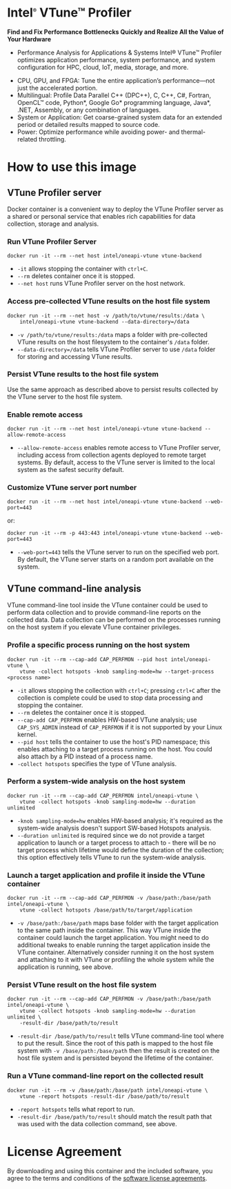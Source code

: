 # Intel<sup><font size=2>®</font></sup> VTune™ Profiler

**Find and Fix Performance Bottlenecks Quickly and Realize All the Value of Your Hardware**

* Performance Analysis for Applications & Systems
Intel® VTune™ Profiler optimizes application performance, system performance, and system configuration for HPC, cloud, IoT, media, storage, and more.

- CPU, GPU, and FPGA: Tune the entire application’s performance―not just the accelerated portion. 
- Multilingual: Profile Data Parallel C++ (DPC++), C, C++, C#, Fortran, OpenCL™ code, Python*, Google Go* programming language, Java*, .NET, Assembly, or any combination of languages.
- System or Application: Get coarse-grained system data for an extended period or detailed results mapped to source code.
- Power: Optimize performance while avoiding power- and thermal-related throttling. 

# How to use this image

## VTune Profiler server

Docker container is a convenient way to deploy the VTune Profiler server as a shared or personal
service that enables rich capabilities for data collection, storage and analysis.

### Run VTune Profiler Server
```shell
docker run -it --rm --net host intel/oneapi-vtune vtune-backend
```
* `-it` allows stopping the container with `ctrl+C`.
* `--rm` deletes container once it is stopped.
* `--net host` runs VTune Profiler server on the host network.

### Access pre-collected VTune results on the host file system
```shell
docker run -it --rm --net host -v /path/to/vtune/results:/data \
    intel/oneapi-vtune vtune-backend --data-directory=/data
```
* `-v /path/to/vtune/results:/data` maps a folder with pre-collected VTune results on the host
  filesystem to the container's `/data` folder.
* `--data-directory=/data` tells VTune Profiler server to use `/data` folder for storing and
  accessing VTune results.

### Persist VTune results to the host file system
Use the same approach as described above to persist results collected by the VTune server to the
host file system.

### Enable remote access
```shell
docker run -it --rm --net host intel/oneapi-vtune vtune-backend --allow-remote-access
```
* `--allow-remote-access` enables remote access to VTune Profiler server, including access from
  collection agents deployed to remote target systems. By default, access to the VTune server is
  limited to the local system as the safest security default.

### Customize VTune server port number
```shell
docker run -it --rm --net host intel/oneapi-vtune vtune-backend --web-port=443
```
or:
```shell
docker run -it --rm -p 443:443 intel/oneapi-vtune vtune-backend --web-port=443
```
* `--web-port=443` tells the VTune server to run on the specified web port. By default, the
  VTune server starts on a random port available on the system.

## VTune command-line analysis

VTune command-line tool inside the VTune container could be used to perform data collection and
to provide command-line reports on the collected data. Data collection can be performed on the
processes running on the host system if you elevate VTune container privileges.

### Profile a specific process running on the host system
```shell
docker run -it --rm --cap-add CAP_PERFMON --pid host intel/oneapi-vtune \
    vtune -collect hotspots -knob sampling-mode=hw --target-process <process name>
```
* `-it` allows stopping the collection with `ctrl+C`; pressing `ctrl+C` after the collection is
  complete could be used to stop data processing and stopping the container.
* `--rm` deletes the container once it is stopped.
* `--cap-add CAP_PERFMON` enables HW-based VTune analysis; use `CAP_SYS_ADMIN` instead of
  `CAP_PERFMON` if it is not supported by your Linux kernel.
* `--pid host` tells the container to use the host's PID namespace; this enables attaching to a
  target process running on the host. You could also attach by a PID instead of a process name.
* `-collect hotspots` specifies the type of VTune analysis.

### Perform a system-wide analysis on the host system
```shell
docker run -it --rm --cap-add CAP_PERFMON intel/oneapi-vtune \
    vtune -collect hotspots -knob sampling-mode=hw --duration unlimited
```
* `-knob sampling-mode=hw` enables HW-based analysis; it's required as the system-wide analysis
  doesn't support SW-based Hotspots analysis.
* `--duration unlimited` is required since we do not provide a target application to launch or a
  target process to attach to - there will be no target process which lifetime would define the
  duration of the collection; this option effectively tells VTune to run the system-wide
  analysis.

### Launch a target application and profile it inside the VTune container
```shell
docker run -it --rm --cap-add CAP_PERFMON -v /base/path:/base/path intel/oneapi-vtune \
    vtune -collect hotspots /base/path/to/target/application
```
* `-v /base/path:/base/path` maps base folder with the target application to the same path
  inside the container. This way VTune inside the container could launch the target application.
  You might need to do additional tweaks to enable running the target application inside the
  VTune container. Alternatively consider running it on the host system and attaching to it with
  VTune or profiling the whole system while the application is running, see above.

### Persist VTune result on the host file system
```shell
docker run -it --rm --cap-add CAP_PERFMON -v /base/path:/base/path intel/oneapi-vtune \
    vtune -collect hotspots -knob sampling-mode=hw --duration unlimited \
    -result-dir /base/path/to/result
```
* `-result-dir /base/path/to/result` tells VTune command-line tool where to put the result.
  Since the root of this path is mapped to the host file system with `-v /base/path:/base/path`
  then the result is created on the host file system and is persisted beyond the lifetime of the
  container.

### Run a VTune command-line report on the collected result
```shell
docker run -it --rm -v /base/path:/base/path intel/oneapi-vtune \
    vtune -report hotspots -result-dir /base/path/to/result
```
* `-report hotspots` tells what report to run.
* `-result-dir /base/path/to/result` should match the result path that was used with the data
  collection command, see above.

# License Agreement

By downloading and using this container and the included software, you agree to the terms and conditions of the [software license agreements](https://github.com/intel/oneapi-containers/tree/master/licensing).

